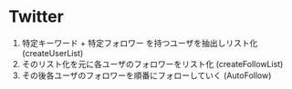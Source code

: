 
# Twitter

1. 特定キーワード + 特定フォロワー を持つユーザを抽出しリスト化
(createUserList)
1. そのリスト化を元に各ユーザのフォロワーをリスト化
(createFollowList)
1. その後各ユーザのフォロワーを順番にフォローしていく 
(AutoFollow)


